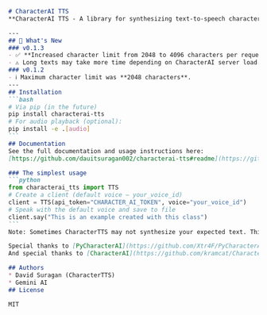 
````markdown
# CharacterAI TTS
**CharacterAI TTS - A library for synthesizing text-to-speech character.ai**

---
## 🚀 What's New
### v0.1.3
- ✅ **Increased character limit from 2048 to 4096 characters per request!**
- ⚠️ Long texts may take more time depending on CharacterAI server load.
### v0.1.2
- ℹ️ Maximum character limit was **2048 characters**.
---
## Installation
```bash
# Via pip (in the future)
pip install characterai-tts
# For audio playback (optional):
pip install -e .[audio]
```
## Documentation
See the full documentation and usage instructions here:
[https://github.com/dauitsuragan002/characterai-tts#readme](https://github.com/dauitsuragan002/characterai-tts#readme)

### The simplest usage
```python
from characterai_tts import TTS
# Create a client (default voice – your_voice_id)
client = TTS(api_token="CHARACTER_AI_TOKEN", voice="your_voice_id")
# Speak with the default voice and save to file
client.say("This is an example created with this class")
```
Note: Sometimes CharacterTTS may not synthesize your expected text. This issue is being worked on.

Special thanks to [PyCharacterAI](https://github.com/Xtr4F/PyCharacterAI) for enabling TTS with Character AI voices.
And special thanks to [CharacterAI](https://github.com/kramcat/CharacterAI) for the authentication script.

## Authors
* David Suragan (CharacterTTS)
* Gemini AI
## License

MIT

````